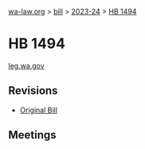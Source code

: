 [wa-law.org](/) > [bill](/bill/) > [2023-24](/bill/2023-24/) > [HB 1494](/bill/2023-24/hb/1494/)

# HB 1494
[leg.wa.gov](https://app.leg.wa.gov/billsummary?BillNumber=1494&Year=2023&Initiative=false)

## Revisions
* [Original Bill](1/)

## Meetings